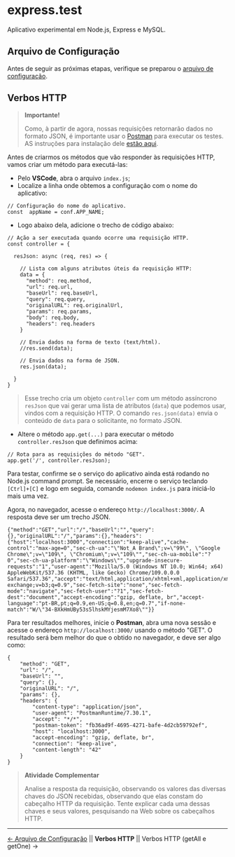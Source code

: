 
# express.test
Aplicativo experimental em Node.js, Express e MySQL.

## Arquivo de Configuração
Antes de seguir as próximas etapas, verifique se preparou o [arquivo de configuração](https://github.com/Luferat/express.test/tree/Atividade.02_Arquivo_de_configura%C3%A7%C3%A3o).

## Verbos HTTP

> **Importante!**
>
> Como, à partir de agora, nossas requisições retornarão dados no formato JSON, é importante usar o [Postman](https://www.postman.com/) para executar os testes. AS instruções para instalação dele [estão aqui](https://docs.google.com/document/d/1Zo42HZvGtEAx-9OjLX5Cr9J5SKl07NvUxLGSTSbWHpc/edit?usp=sharing).

Antes de criarmos os métodos que vão responder às requisições HTTP, vamos criar um método para executá-las:

 - Pelo **VSCode**, abra o arquivo `index.js`;
 - Localize a linha onde obtemos a configuração com o nome do aplicativo:
```
// Configuração do nome do aplicativo.
const  appName = conf.APP_NAME;
```
 - Logo abaixo dela, adicione o trecho de código abaixo:
```
// Ação a ser executada quando ocorre uma requisição HTTP.
const controller = {

  resJson: async (req, res) => {

    // Lista com alguns atributos úteis da requisição HTTP:
    data = {
      "method": req.method,
      "url": req.url,
      "baseUrl": req.baseUrl,
      "query": req.query,
      "originalURL": req.originalUrl,
      "params": req.params,
      "body": req.body,
      "headers": req.headers
    }

    // Envia dados na forma de texto (text/html).
    //res.send(data);

    // Envia dados na forma de JSON.
    res.json(data);

  }
}
```

> Esse trecho cria um  objeto `controller` com um método assíncrono `resJson` que vai gerar uma lista de atributos (`data`) que podemos usar, vindos com a requisição HTTP. O comando `res.json(data)` envia o conteúdo de `data` para o solicitante, no formato JSON.
 - Altere o método `app.get(...)` para executar o método `controller.resJson` que definimos acima:
```
// Rota para as requisições do método "GET".
app.get('/', controller.resJson);
```
Para testar, confirme se o serviço do aplicativo ainda está rodando no Node.js command prompt. Se necessário, encerre o serviço teclando `[Ctrl]+[C]` e logo em seguida, comande `nodemon index.js` para iniciá-lo mais uma vez.

Agora, no navegador, acesse o endereço `http://localhost:3000/`. A resposta deve ser um trecho JSON.
```
{"method":"GET","url":"/","baseUrl":"","query":{},"originalURL":"/","params":{},"headers":{"host":"localhost:3000","connection":"keep-alive","cache-control":"max-age=0","sec-ch-ua":"\"Not_A Brand\";v=\"99\", \"Google Chrome\";v=\"109\", \"Chromium\";v=\"109\"","sec-ch-ua-mobile":"?0","sec-ch-ua-platform":"\"Windows\"","upgrade-insecure-requests":"1","user-agent":"Mozilla/5.0 (Windows NT 10.0; Win64; x64) AppleWebKit/537.36 (KHTML, like Gecko) Chrome/109.0.0.0 Safari/537.36","accept":"text/html,application/xhtml+xml,application/xml;q=0.9,image/avif,image/webp,image/apng,*/*;q=0.8,application/signed-exchange;v=b3;q=0.9","sec-fetch-site":"none","sec-fetch-mode":"navigate","sec-fetch-user":"?1","sec-fetch-dest":"document","accept-encoding":"gzip, deflate, br","accept-language":"pt-BR,pt;q=0.9,en-US;q=0.8,en;q=0.7","if-none-match":"W/\"34-BXkHmUBy53s5lhskMYjesmM7Xo8\""}}
```
Para ter resultados melhores, inicie o **Postman**, abra uma nova sessão e acesse o endereço `http://localhost:3000/` usando o método "GET". O resultado será bem melhor do que o obtido no navegador, e deve ser algo como:
```
{
    "method": "GET",
    "url": "/",
    "baseUrl": "",
    "query": {},
    "originalURL": "/",
    "params": {},
    "headers": {
        "content-type": "application/json",
        "user-agent": "PostmanRuntime/7.30.1",
        "accept": "*/*",
        "postman-token": "fb36ad9f-4695-4271-bafe-4d2cb59792ef",
        "host": "localhost:3000",
        "accept-encoding": "gzip, deflate, br",
        "connection": "keep-alive",
        "content-length": "42"
    }
}
```


> **Atividade Complementar**
> 
> Analise a resposta  da requisição, observando os valores das diversas chaves do JSON recebidas, observando que elas constam do cabeçalho HTTP da requisição. Tente explicar cada uma dessas chaves e seus valores, pesquisando na Web sobre os cabeçalhos HTTP.

---
[← Arquivo de Configuração](https://github.com/Luferat/express.test/tree/Atividade.02_Arquivo_de_configura%C3%A7%C3%A3o) || **Verbos HTTP** || Verbos HTTP (getAll e getOne) →
